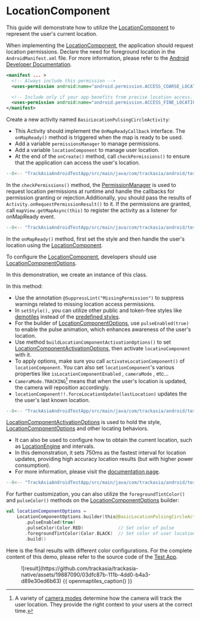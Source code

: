 # LocationComponent

This guide will demonstrate how to utilize the [LocationComponent] to represent the user's current location.


When implementing the [LocationComponent], the application should request location permissions.  Declare the need for foreground location in the `AndroidManifest.xml` file. For more information, please refer to the [Android Developer Documentation].

```xml
<manifest ... >
  <!-- Always include this permission -->
  <uses-permission android:name="android.permission.ACCESS_COARSE_LOCATION" />

  <!-- Include only if your app benefits from precise location access. -->
  <uses-permission android:name="android.permission.ACCESS_FINE_LOCATION" />
</manifest>
```

Create a new activity named `BasicLocationPulsingCircleActivity`:

- This Activity should implement the `OnMapReadyCallback` interface. The `onMapReady()` method is triggered when the map is ready to be used.
- Add a variable `permissionsManager` to manage permissions.
- Add a variable `locationComponent` to manage user location.
- At the end of the `onCreate()` method, call `checkPermissions()` to ensure that the application can access the user's location.

```kotlin
--8<-- "TrackAsiaAndroidTestApp/src/main/java/com/trackasia/android/testapp/activity/location/BasicLocationPulsingCircleActivity.kt:top"
```

In the `checkPermissions()` method, the [PermissionManager] is used to request location permissions at runtime and handle the callbacks for permission granting or rejection.Additionally, you should pass the results of `Activity.onRequestPermissionResult()` to it. If the permissions are granted, call `mapView.getMapAsync(this)` to register the activity as a listener for onMapReady event.

```kotlin
--8<-- "TrackAsiaAndroidTestApp/src/main/java/com/trackasia/android/testapp/activity/location/BasicLocationPulsingCircleActivity.kt:permission"

```

In the `onMapReady()` method, first set the style and then handle the user's location using the [LocationComponent].

To configure the [LocationComponent], developers should use [LocationComponentOptions].

In this demonstration, we create an instance of this class.

In this method:

- Use the annotation `@SuppressLint("MissingPermission")` to suppress warnings related to missing location access permissions.
- In `setStyle(),` you can utilize other public and token-free styles like [demotiles] instead of the [predefined styles].
- For the builder of [LocationComponentOptions], use `pulseEnabled(true)` to enable the pulse animation, which enhances awareness of the user's location.
- Use method `buildLocationComponentActivationOptions()` to set [LocationComponentActivationOptions], then activate `locatinoComponent` with it.
- To apply options, make sure you call `activateLocationComponent()` of `locationComponent`. You can also set `locationComponent`'s various properties like `isLocationComponentEnabled` , `cameraMode` , etc...
- `CameraMode.TRACKING`[^1] means that when the user's location is updated, the camera will reposition accordingly.
- `locationComponent!!.forceLocationUpdate(lastLocation)` updates the the user's last known location.

```kotlin
--8<-- "TrackAsiaAndroidTestApp/src/main/java/com/trackasia/android/testapp/activity/location/BasicLocationPulsingCircleActivity.kt:onMapReady"
```

[LocationComponentActivationOptions] is used to hold the style, [LocationComponentOptions] and other locating behaviors.

- It can also be used to configure how to obtain the current location, such as [LocationEngine] and intervals.
- In this demonstration, it sets 750ms as the fastest interval for location updates, providing high accuracy location results (but with higher power consumption).
- For more information, please visit the [documentation page][LocationComponentActivationOptions].

```kotlin
--8<-- "TrackAsiaAndroidTestApp/src/main/java/com/trackasia/android/testapp/activity/location/BasicLocationPulsingCircleActivity.kt:LocationComponentActivationOptions"
```

For further customization, you can also utilize the `foregroundTintColor()` and `pulseColor()` methods on the [LocationComponentOptions] builder:

```kotlin
val locationComponentOptions =
    LocationComponentOptions.builder(this@BasicLocationPulsingCircleActivity)
       .pulseEnabled(true)
       .pulseColor(Color.RED)             // Set color of pulse
       .foregroundTintColor(Color.BLACK)  // Set color of user location
       .build()
```

Here is the final results with different color configurations. For the complete content of this demo, please refer to the source code of the [Test App].

<figure markdown="span">
  ![result](https://github.com/trackasia/trackasia-native/assets/19887090/03dfc87b-111b-4dd0-b4a3-d89e30ed6b63)
  {{ openmaptiles_caption() }}
</figure>


[^1]: A variety of [camera modes] determine how the camera will track the user location.
      They provide the right context to your users at the correct time.

[LocationComponent]: https://trackasia.com/trackasia-native/android/api/-map-libre%20-native%20-android/com.trackasia.android.location/-location-component/index.html
[Android Developer Documentation]: https://developer.android.com/training/location/permissions
[onMapReadyCallback]: https://trackasia.com/trackasia-native/android/api/-map-libre%20-native%20-android/com.trackasia.android.maps/-on-map-ready-callback/index.html
[PermissionManager]: https://trackasia.com/trackasia-native/android/api/-map-libre%20-native%20-android/com.trackasia.android.location.permissions/-permissions-manager/index.html
[LocationComponentOptions]: https://trackasia.com/trackasia-native/android/api/-map-libre%20-native%20-android/com.trackasia.android.location/-location-component-options/index.html
[demotiles]: https://maps.track-asia.com/styles/v1/streets.json?key=public_key
[predefined styles]: https://github.com/trackasia/trackasia-native/tree/main/src/mbgl/util/tile_server_options.cpp
[LocationComponentActivationOptions]: https://trackasia.com/trackasia-native/android/api/-map-libre%20-native%20-android/com.trackasia.android.location/-location-component-activation-options/index.html
[LocationEngine]: https://trackasia.com/trackasia-native/android/api/-map-libre%20-native%20-android/com.trackasia.android.location.engine/-location-engine/index.html
[Test APP]: https://github.com/trackasia/trackasia-native/tree/main/platform/android/TrackAsiaAndroidTestApp/src/main/java/com/trackasia/android/testapp/activity/location/BasicLocationPulsingCircleActivity.kt
[camera modes]: https://trackasia.com/trackasia-native/android/api/-map-libre%20-native%20-android/com.trackasia.android.location.modes/-camera-mode/index.html
